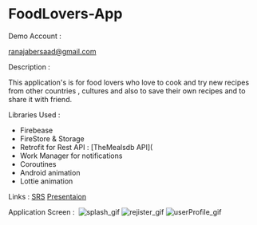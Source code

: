 # FoodLovers-App

Demo Account :

ranajabersaad@gmail.com

Description :

This application's is for food lovers who love to cook and try new recipes from other countries , 
cultures and also to save their own recipes and to share it with friend.

Libraries Used :

- Firebease
- FireStore & Storage
- Retrofit for Rest API : [TheMealsdb API](
- Work Manager for notifications
- Coroutines
- Android animation
- Lottie animation

Links : [SRS](https://docs.google.com/document/d/1j1hFQ92R8gA3EcfJJIxGYVM-T-dmx40M/edit?usp=sharing&ouid=113737670138646384220&rtpof=true&sd=true)
[Presentaion]()

Application Screen :
 ![splash_gif](https://user-images.githubusercontent.com/91477063/150101647-2efa8cd9-eabc-4c9b-894c-e6cf23d46005.gif) ![rejister_gif](https://user-images.githubusercontent.com/91477063/150101872-5879e274-c1cc-4dc3-90d2-05369e283b69.gif) ![userProfile_gif](https://user-images.githubusercontent.com/91477063/150101899-9d578e5c-5288-40e3-a315-3552e15cc432.gif)



